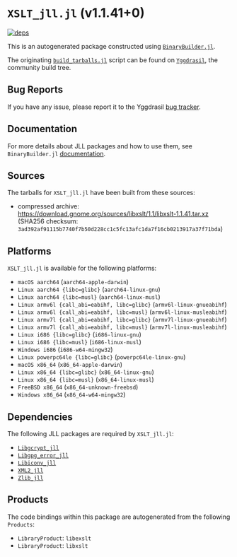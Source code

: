# `XSLT_jll.jl` (v1.1.41+0)

[![deps](https://juliahub.com/docs/XSLT_jll/deps.svg)](https://juliahub.com/ui/Packages/General/XSLT_jll/)

This is an autogenerated package constructed using [`BinaryBuilder.jl`](https://github.com/JuliaPackaging/BinaryBuilder.jl).

The originating [`build_tarballs.jl`](https://github.com/JuliaPackaging/Yggdrasil/blob/7961d50528aa7c0c4902f4d82940f833b93f07a5/X/XSLT/build_tarballs.jl) script can be found on [`Yggdrasil`](https://github.com/JuliaPackaging/Yggdrasil/), the community build tree.

## Bug Reports

If you have any issue, please report it to the Yggdrasil [bug tracker](https://github.com/JuliaPackaging/Yggdrasil/issues).

## Documentation

For more details about JLL packages and how to use them, see `BinaryBuilder.jl` [documentation](https://docs.binarybuilder.org/stable/jll/).

## Sources

The tarballs for `XSLT_jll.jl` have been built from these sources:

* compressed archive: https://download.gnome.org/sources/libxslt/1.1/libxslt-1.1.41.tar.xz (SHA256 checksum: `3ad392af91115b7740f7b50d228cc1c5fc13afc1da7f16cb0213917a37f71bda`)

## Platforms

`XSLT_jll.jl` is available for the following platforms:

* `macOS aarch64` (`aarch64-apple-darwin`)
* `Linux aarch64 {libc=glibc}` (`aarch64-linux-gnu`)
* `Linux aarch64 {libc=musl}` (`aarch64-linux-musl`)
* `Linux armv6l {call_abi=eabihf, libc=glibc}` (`armv6l-linux-gnueabihf`)
* `Linux armv6l {call_abi=eabihf, libc=musl}` (`armv6l-linux-musleabihf`)
* `Linux armv7l {call_abi=eabihf, libc=glibc}` (`armv7l-linux-gnueabihf`)
* `Linux armv7l {call_abi=eabihf, libc=musl}` (`armv7l-linux-musleabihf`)
* `Linux i686 {libc=glibc}` (`i686-linux-gnu`)
* `Linux i686 {libc=musl}` (`i686-linux-musl`)
* `Windows i686` (`i686-w64-mingw32`)
* `Linux powerpc64le {libc=glibc}` (`powerpc64le-linux-gnu`)
* `macOS x86_64` (`x86_64-apple-darwin`)
* `Linux x86_64 {libc=glibc}` (`x86_64-linux-gnu`)
* `Linux x86_64 {libc=musl}` (`x86_64-linux-musl`)
* `FreeBSD x86_64` (`x86_64-unknown-freebsd`)
* `Windows x86_64` (`x86_64-w64-mingw32`)

## Dependencies

The following JLL packages are required by `XSLT_jll.jl`:

* [`Libgcrypt_jll`](https://github.com/JuliaBinaryWrappers/Libgcrypt_jll.jl)
* [`Libgpg_error_jll`](https://github.com/JuliaBinaryWrappers/Libgpg_error_jll.jl)
* [`Libiconv_jll`](https://github.com/JuliaBinaryWrappers/Libiconv_jll.jl)
* [`XML2_jll`](https://github.com/JuliaBinaryWrappers/XML2_jll.jl)
* [`Zlib_jll`](https://github.com/JuliaBinaryWrappers/Zlib_jll.jl)

## Products

The code bindings within this package are autogenerated from the following `Products`:

* `LibraryProduct`: `libexslt`
* `LibraryProduct`: `libxslt`
